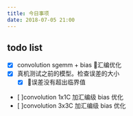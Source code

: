 ```yaml
---
title: 今日事项
date: 2018-07-05 21:00
---
```


## todo list

- [x] convolution sgemm + bias 汇编优化
- [x] 真机测试之前的模型。检查误差的大小
  - [x] 误差没有超出临界值
- [ ]convolution 1x1C 加汇编级 bias 优化
- [ ]convolution 3x3C 加汇编级 bias 优化